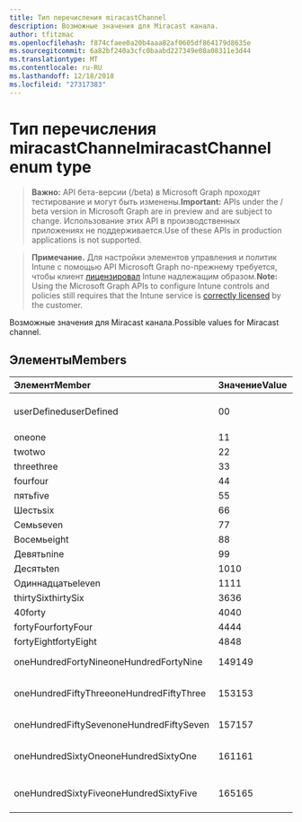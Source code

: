 ```yaml
---
title: Тип перечисления miracastChannel
description: Возможные значения для Miracast канала.
author: tfitzmac
ms.openlocfilehash: f874cfaee0a20b4aaa82af0605df864179d8635e
ms.sourcegitcommit: 6a82bf240a3cfc0baabd227349e08a08311e3d44
ms.translationtype: MT
ms.contentlocale: ru-RU
ms.lasthandoff: 12/18/2018
ms.locfileid: "27317383"
---
```

# <a name="miracastchannel-enum-type"></a><span data-ttu-id="959ed-103">Тип перечисления miracastChannel</span><span class="sxs-lookup"><span data-stu-id="959ed-103">miracastChannel enum type</span></span>

> <span data-ttu-id="959ed-104">**Важно:** API бета-версии (/beta) в Microsoft Graph проходят тестирование и могут быть изменены.</span><span class="sxs-lookup"><span data-stu-id="959ed-104">**Important:** APIs under the / beta version in Microsoft Graph are in preview and are subject to change.</span></span> <span data-ttu-id="959ed-105">Использование этих API в производственных приложениях не поддерживается.</span><span class="sxs-lookup"><span data-stu-id="959ed-105">Use of these APIs in production applications is not supported.</span></span>

> <span data-ttu-id="959ed-106">**Примечание.** Для настройки элементов управления и политик Intune с помощью API Microsoft Graph по-прежнему требуется, чтобы клиент [лицензировал](https://go.microsoft.com/fwlink/?linkid=839381) Intune надлежащим образом.</span><span class="sxs-lookup"><span data-stu-id="959ed-106">**Note:** Using the Microsoft Graph APIs to configure Intune controls and policies still requires that the Intune service is [correctly licensed](https://go.microsoft.com/fwlink/?linkid=839381) by the customer.</span></span>

<span data-ttu-id="959ed-107">Возможные значения для Miracast канала.</span><span class="sxs-lookup"><span data-stu-id="959ed-107">Possible values for Miracast channel.</span></span>
## <a name="members"></a><span data-ttu-id="959ed-108">Элементы</span><span class="sxs-lookup"><span data-stu-id="959ed-108">Members</span></span>
|<span data-ttu-id="959ed-109">Элемент</span><span class="sxs-lookup"><span data-stu-id="959ed-109">Member</span></span>|<span data-ttu-id="959ed-110">Значение</span><span class="sxs-lookup"><span data-stu-id="959ed-110">Value</span></span>|<span data-ttu-id="959ed-111">Описание</span><span class="sxs-lookup"><span data-stu-id="959ed-111">Description</span></span>|
|:---|:---|:---|
|<span data-ttu-id="959ed-112">userDefined</span><span class="sxs-lookup"><span data-stu-id="959ed-112">userDefined</span></span>|<span data-ttu-id="959ed-113">0</span><span class="sxs-lookup"><span data-stu-id="959ed-113">0</span></span>|<span data-ttu-id="959ed-114">User Defined, значение по умолчанию, без цели.</span><span class="sxs-lookup"><span data-stu-id="959ed-114">User Defined, default value, no intent.</span></span>|
|<span data-ttu-id="959ed-115">one</span><span class="sxs-lookup"><span data-stu-id="959ed-115">one</span></span>|<span data-ttu-id="959ed-116">1</span><span class="sxs-lookup"><span data-stu-id="959ed-116">1</span></span>|<span data-ttu-id="959ed-117">Один.</span><span class="sxs-lookup"><span data-stu-id="959ed-117">One.</span></span>|
|<span data-ttu-id="959ed-118">two</span><span class="sxs-lookup"><span data-stu-id="959ed-118">two</span></span>|<span data-ttu-id="959ed-119">2</span><span class="sxs-lookup"><span data-stu-id="959ed-119">2</span></span>|<span data-ttu-id="959ed-120">Два.</span><span class="sxs-lookup"><span data-stu-id="959ed-120">Two.</span></span>|
|<span data-ttu-id="959ed-121">three</span><span class="sxs-lookup"><span data-stu-id="959ed-121">three</span></span>|<span data-ttu-id="959ed-122">3</span><span class="sxs-lookup"><span data-stu-id="959ed-122">3</span></span>|<span data-ttu-id="959ed-123">Три.</span><span class="sxs-lookup"><span data-stu-id="959ed-123">Three.</span></span>|
|<span data-ttu-id="959ed-124">four</span><span class="sxs-lookup"><span data-stu-id="959ed-124">four</span></span>|<span data-ttu-id="959ed-125">4</span><span class="sxs-lookup"><span data-stu-id="959ed-125">4</span></span>|<span data-ttu-id="959ed-126">Четыре.</span><span class="sxs-lookup"><span data-stu-id="959ed-126">Four.</span></span>|
|<span data-ttu-id="959ed-127">пять</span><span class="sxs-lookup"><span data-stu-id="959ed-127">five</span></span>|<span data-ttu-id="959ed-128">5</span><span class="sxs-lookup"><span data-stu-id="959ed-128">5</span></span>|<span data-ttu-id="959ed-129">Пять.</span><span class="sxs-lookup"><span data-stu-id="959ed-129">Five.</span></span>|
|<span data-ttu-id="959ed-130">Шесть</span><span class="sxs-lookup"><span data-stu-id="959ed-130">six</span></span>|<span data-ttu-id="959ed-131">6</span><span class="sxs-lookup"><span data-stu-id="959ed-131">6</span></span>|<span data-ttu-id="959ed-132">Шесть.</span><span class="sxs-lookup"><span data-stu-id="959ed-132">Six.</span></span>|
|<span data-ttu-id="959ed-133">Семь</span><span class="sxs-lookup"><span data-stu-id="959ed-133">seven</span></span>|<span data-ttu-id="959ed-134">7</span><span class="sxs-lookup"><span data-stu-id="959ed-134">7</span></span>|<span data-ttu-id="959ed-135">7.</span><span class="sxs-lookup"><span data-stu-id="959ed-135">Seven.</span></span>|
|<span data-ttu-id="959ed-136">Восемь</span><span class="sxs-lookup"><span data-stu-id="959ed-136">eight</span></span>|<span data-ttu-id="959ed-137">8</span><span class="sxs-lookup"><span data-stu-id="959ed-137">8</span></span>|<span data-ttu-id="959ed-138">8.</span><span class="sxs-lookup"><span data-stu-id="959ed-138">Eight.</span></span>|
|<span data-ttu-id="959ed-139">Девять</span><span class="sxs-lookup"><span data-stu-id="959ed-139">nine</span></span>|<span data-ttu-id="959ed-140">9</span><span class="sxs-lookup"><span data-stu-id="959ed-140">9</span></span>|<span data-ttu-id="959ed-141">9.</span><span class="sxs-lookup"><span data-stu-id="959ed-141">Nine.</span></span>|
|<span data-ttu-id="959ed-142">Десять</span><span class="sxs-lookup"><span data-stu-id="959ed-142">ten</span></span>|<span data-ttu-id="959ed-143">10</span><span class="sxs-lookup"><span data-stu-id="959ed-143">10</span></span>|<span data-ttu-id="959ed-144">Десять.</span><span class="sxs-lookup"><span data-stu-id="959ed-144">Ten.</span></span>|
|<span data-ttu-id="959ed-145">Одиннадцать</span><span class="sxs-lookup"><span data-stu-id="959ed-145">eleven</span></span>|<span data-ttu-id="959ed-146">11</span><span class="sxs-lookup"><span data-stu-id="959ed-146">11</span></span>|<span data-ttu-id="959ed-147">Одиннадцать.</span><span class="sxs-lookup"><span data-stu-id="959ed-147">Eleven.</span></span>|
|<span data-ttu-id="959ed-148">thirtySix</span><span class="sxs-lookup"><span data-stu-id="959ed-148">thirtySix</span></span>|<span data-ttu-id="959ed-149">36</span><span class="sxs-lookup"><span data-stu-id="959ed-149">36</span></span>|<span data-ttu-id="959ed-150">30-6.</span><span class="sxs-lookup"><span data-stu-id="959ed-150">Thirty-Six.</span></span>|
|<span data-ttu-id="959ed-151">40</span><span class="sxs-lookup"><span data-stu-id="959ed-151">forty</span></span>|<span data-ttu-id="959ed-152">40</span><span class="sxs-lookup"><span data-stu-id="959ed-152">40</span></span>|<span data-ttu-id="959ed-153">40.</span><span class="sxs-lookup"><span data-stu-id="959ed-153">Forty.</span></span>|
|<span data-ttu-id="959ed-154">fortyFour</span><span class="sxs-lookup"><span data-stu-id="959ed-154">fortyFour</span></span>|<span data-ttu-id="959ed-155">44</span><span class="sxs-lookup"><span data-stu-id="959ed-155">44</span></span>|<span data-ttu-id="959ed-156">Сорока четырех.</span><span class="sxs-lookup"><span data-stu-id="959ed-156">Forty-Four.</span></span>|
|<span data-ttu-id="959ed-157">fortyEight</span><span class="sxs-lookup"><span data-stu-id="959ed-157">fortyEight</span></span>|<span data-ttu-id="959ed-158">48</span><span class="sxs-lookup"><span data-stu-id="959ed-158">48</span></span>|<span data-ttu-id="959ed-159">40-8.</span><span class="sxs-lookup"><span data-stu-id="959ed-159">Forty-Eight.</span></span>|
|<span data-ttu-id="959ed-160">oneHundredFortyNine</span><span class="sxs-lookup"><span data-stu-id="959ed-160">oneHundredFortyNine</span></span>|<span data-ttu-id="959ed-161">149</span><span class="sxs-lookup"><span data-stu-id="959ed-161">149</span></span>|<span data-ttu-id="959ed-162">OneHundredForty 9.</span><span class="sxs-lookup"><span data-stu-id="959ed-162">OneHundredForty-Nine.</span></span>|
|<span data-ttu-id="959ed-163">oneHundredFiftyThree</span><span class="sxs-lookup"><span data-stu-id="959ed-163">oneHundredFiftyThree</span></span>|<span data-ttu-id="959ed-164">153</span><span class="sxs-lookup"><span data-stu-id="959ed-164">153</span></span>|<span data-ttu-id="959ed-165">Три OneHundredFifty.</span><span class="sxs-lookup"><span data-stu-id="959ed-165">OneHundredFifty-Three.</span></span>|
|<span data-ttu-id="959ed-166">oneHundredFiftySeven</span><span class="sxs-lookup"><span data-stu-id="959ed-166">oneHundredFiftySeven</span></span>|<span data-ttu-id="959ed-167">157</span><span class="sxs-lookup"><span data-stu-id="959ed-167">157</span></span>|<span data-ttu-id="959ed-168">OneHundredFifty 7.</span><span class="sxs-lookup"><span data-stu-id="959ed-168">OneHundredFifty-Seven.</span></span>|
|<span data-ttu-id="959ed-169">oneHundredSixtyOne</span><span class="sxs-lookup"><span data-stu-id="959ed-169">oneHundredSixtyOne</span></span>|<span data-ttu-id="959ed-170">161</span><span class="sxs-lookup"><span data-stu-id="959ed-170">161</span></span>|<span data-ttu-id="959ed-171">Один OneHundredSixty.</span><span class="sxs-lookup"><span data-stu-id="959ed-171">OneHundredSixty-One.</span></span>|
|<span data-ttu-id="959ed-172">oneHundredSixtyFive</span><span class="sxs-lookup"><span data-stu-id="959ed-172">oneHundredSixtyFive</span></span>|<span data-ttu-id="959ed-173">165</span><span class="sxs-lookup"><span data-stu-id="959ed-173">165</span></span>|<span data-ttu-id="959ed-174">Пять OneHundredSixty.</span><span class="sxs-lookup"><span data-stu-id="959ed-174">OneHundredSixty-Five.</span></span>|





